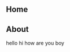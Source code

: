 <!DOCTYPE html>
<html lang="en">
<head>
    <meta charset="UTF-8">
    <meta name="viewport" content="width=device-width, initial-scale=1.0">
    <title>Document</title>
    <nav>
        <h1>Home</h1>
  <h2>About</h2>
    </nav>
</head>

<body>
  <p>
      hello hi how are you boy 
  </p>
</body>
</html>
